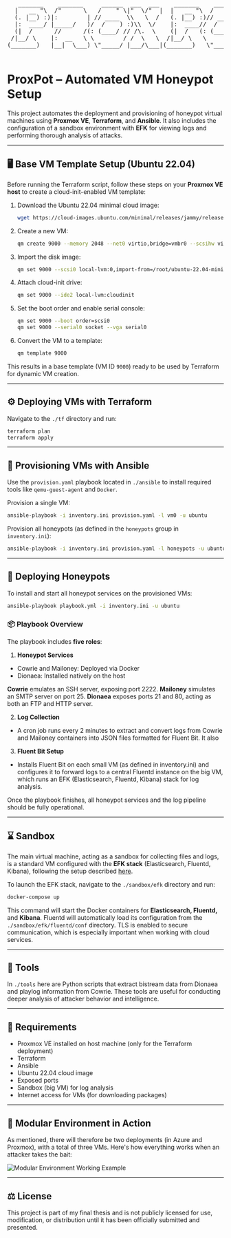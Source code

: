<div align="center">
<pre>
   _______    _______     ______  ___  ___    _______    ______  ___________  
  |   __ "\  /"      \   /    " \|"  \/"  |  |   __ "\  /    " \("     _   ") 
  (. |__) :)|:        | // ____  \\   \  /   (. |__) :)// ____  \)__/  \\__/  
  |:  ____/ |_____/   )/  /    ) :)\\  \/    |:  ____//  /    ) :)  \\_ /     
  (|  /      //      /(: (____/ // /\.  \    (|  /   (: (____/ //   |.  |     
 /|__/ \    |:  __   \ \        / /  \   \  /|__/ \   \        /    \:  |     
(_______)   |__|  \___) \"_____/ |___/\___|(_______)   \"_____/      \__|     
                                                                              
</pre>
</div>

# **ProxPot – Automated VM Honeypot Setup**

This project automates the deployment and provisioning of honeypot virtual machines using **Proxmox VE**, **Terraform**, and **Ansible**. It also includes the configuration of a sandbox environment with **EFK** for viewing logs and performing thorough analysis of attacks.

---

## 🖥️ Base VM Template Setup (Ubuntu 22.04)

Before running the Terraform script, follow these steps on your **Proxmox VE host** to create a cloud-init-enabled VM template:

1. Download the Ubuntu 22.04 minimal cloud image:

   ```bash
   wget https://cloud-images.ubuntu.com/minimal/releases/jammy/release/ubuntu-22.04-minimal-cloudimg-amd64.img
   ```

2. Create a new VM:

   ```bash
   qm create 9000 --memory 2048 --net0 virtio,bridge=vmbr0 --scsihw virtio-scsi-pci
   ```

3. Import the disk image:

   ```bash
   qm set 9000 --scsi0 local-lvm:0,import-from=/root/ubuntu-22.04-minimal-cloudimg-amd64.img
   ```

4. Attach cloud-init drive:

   ```bash
   qm set 9000 --ide2 local-lvm:cloudinit
   ```

5. Set the boot order and enable serial console:

   ```bash
   qm set 9000 --boot order=scsi0
   qm set 9000 --serial0 socket --vga serial0
   ```

6. Convert the VM to a template:

   ```bash
   qm template 9000
   ```

This results in a base template (VM ID `9000`) ready to be used by Terraform for dynamic VM creation.

---

## ⚙️ Deploying VMs with Terraform

Navigate to the `./tf` directory and run:

```bash
terraform plan
terraform apply
```

---

## 🔧 Provisioning VMs with Ansible

Use the `provision.yaml` playbook located in `./ansible` to install required tools like `qemu-guest-agent` and `Docker`.

Provision a single VM:

```bash
ansible-playbook -i inventory.ini provision.yaml -l vm0 -u ubuntu
```

Provision all honeypots (as defined in the `honeypots` group in `inventory.ini`):

```bash
ansible-playbook -i inventory.ini provision.yaml -l honeypots -u ubuntu
```

---

## 🍯 Deploying Honeypots

To install and start all honeypot services on the provisioned VMs:

```bash
ansible-playbook playbook.yml -i inventory.ini -u ubuntu
```
### 📦 Playbook Overview

The playbook includes **five roles**:

1. **Honeypot Services**
- Cowrie and Mailoney: Deployed via Docker
- Dionaea: Installed natively on the host

**Cowrie** emulates an SSH server, exposing port 2222. **Mailoney** simulates an SMTP server on port 25. **Dionaea** exposes ports 21 and 80, acting as both an FTP and HTTP server.

2. **Log Collection**
- A cron job runs every 2 minutes to extract and convert logs from Cowrie and Mailoney containers into JSON files formatted for Fluent Bit. It also

3. **Fluent Bit Setup**
- Installs Fluent Bit on each small VM (as defined in inventory.ini) and configures it to forward logs to a central Fluentd instance on the big VM, which runs an EFK (Elasticsearch, Fluentd, Kibana) stack for log analysis.

Once the playbook finishes, all honeypot services and the log pipeline should be fully operational.

---

## ⌛ Sandbox

The main virtual machine, acting as a sandbox for collecting files and logs, is a standard VM configured with the **EFK stack** (Elasticsearch, Fluentd, Kibana), following the setup described [here](https://adamtheautomator.com/efk-stack/).

To launch the EFK stack, navigate to the `./sandbox/efk` directory and run:

```bash
docker-compose up
```

This command will start the Docker containers for **Elasticsearch, Fluentd,** and **Kibana**.
Fluentd will automatically load its configuration from the `./sandbox/efk/fluentd/conf` directory.
TLS is enabled to secure communication, which is especially important when working with cloud services.

---

## 🔧 Tools

In `./tools` here are Python scripts that extract bistream data from Dionaea and playlog information from Cowrie. These tools are useful for conducting deeper analysis of attacker behavior and intelligence.

---

## 🚀 Requirements

- Proxmox VE installed on host machine (only for the Terraform deployment)
- Terraform
- Ansible
- Ubuntu 22.04 cloud image
- Exposed ports
- Sandbox (big VM) for log analysis
- Internet access for VMs (for downloading packages)

---

## 🎯 Modular Environment in Action

As mentioned, there will therefore be two deployments (in Azure and Proxmox), with a total of three VMs. Here's how everything works when an attacker takes the bait:

![Modular Environment Working Example](https://github.com/user-attachments/assets/c6da1d78-c723-4fbd-8124-72b5388ed039)

---

## ⚖️ License

This project is part of my final thesis and is not publicly licensed for use, modification, or distribution until it has been officially submitted and presented.
